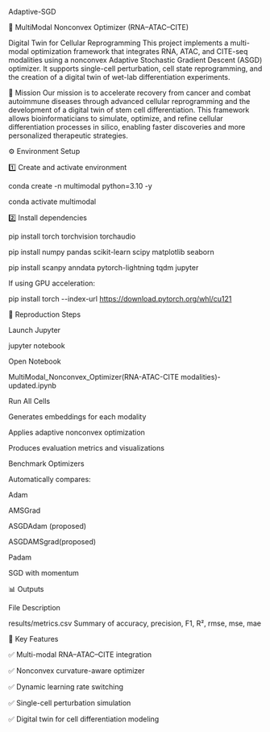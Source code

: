 Adaptive-SGD

🧬 MultiModal Nonconvex Optimizer (RNA–ATAC–CITE)

Digital Twin for Cellular Reprogramming
This project implements a multi-modal optimization framework that integrates RNA, ATAC, and CITE-seq modalities using a nonconvex Adaptive Stochastic Gradient Descent (ASGD) optimizer.
It supports single-cell perturbation, cell state reprogramming, and the creation of a digital twin of wet-lab differentiation experiments.

🚀 Mission
Our mission is to accelerate recovery from cancer and combat autoimmune diseases through advanced cellular reprogramming and the development of a digital twin of stem cell differentiation.
This framework allows bioinformaticians to simulate, optimize, and refine cellular differentiation processes in silico, enabling faster discoveries and more personalized therapeutic strategies.

⚙️ Environment Setup

1️⃣ Create and activate environment

conda create -n multimodal python=3.10 -y

conda activate multimodal

2️⃣ Install dependencies

pip install torch torchvision torchaudio

pip install numpy pandas scikit-learn scipy matplotlib seaborn

pip install scanpy anndata pytorch-lightning tqdm jupyter

If using GPU acceleration:

pip install torch --index-url https://download.pytorch.org/whl/cu121



🧠 Reproduction Steps

Launch Jupyter

jupyter notebook

Open Notebook

MultiModal_Nonconvex_Optimizer(RNA-ATAC-CITE modalities)-updated.ipynb

Run All Cells

Generates embeddings for each modality

Applies adaptive nonconvex optimization

Produces evaluation metrics and visualizations

Benchmark Optimizers

Automatically compares:

Adam

AMSGrad

ASGDAdam (proposed)

ASGDAMSgrad(proposed)

Padam

SGD with momentum

📊 Outputs

File	Description

results/metrics.csv	Summary of accuracy, precision, F1, R², rmse, mse, mae



🧪 Key Features

✅ Multi-modal RNA–ATAC–CITE integration

✅ Nonconvex curvature-aware optimizer

✅ Dynamic learning rate switching

✅ Single-cell perturbation simulation

✅ Digital twin for cell differentiation modeling
